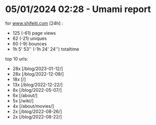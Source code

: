 # 05/01/2024 02:28 - Umami report
for www.shifeiti.com [24h] :

 - 125 (-61) page views
 - 62 (-21) uniques
 - 60 (-9) bounces
 - 1h 5' 53'' (-1h 24' 24'') totaltime


top 10 urls:
 - 28x [/blog/2023-01-12/]
 - 28x [/blog/2022-12-09/]
 - 18x [/]
 - 13x [/blog/2022-12-22/]
 - 8x [/blog/2022-05-07/]
 - 6x [/about/]
 - 5x [/wiki/]
 - 4x [/about/movies/]
 - 2x [/blog/2022-08-26/]
 - 2x [/blog/2022-08-22/]


